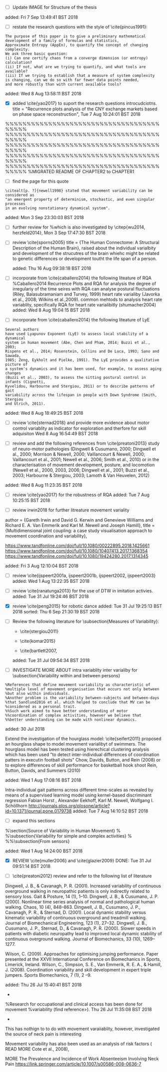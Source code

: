 


* [ ] Update IMAGE for Structure of the thesis

added: Fri  7 Sep 13:49:41 BST 2018





* [ ] restate the research questions with the style of \cite{pincus1991}:

```
The purpose of this paper is to give a preliminary mathematical
development of a family of formulas and statistics,
Approximate Entropy (AppEn), to quantify the concept of changing complexity.
We ask three basic question:
(i) Can one certify chaos from a converge dimension (or entropy) calculation?
(ii) If not, what are we trying to quantify, and what tools are available?
(iii) If we trying to establish that a measure of system complexity 
is changing, can we do so with far fewer data points needed,
and more robustly than with current available tools?
```

added: Wed  8 Aug 13:58:11 BST 2018




* [x] added \cite{yao2017} to suport the research questions introcudciotns.
	title = "Recurrence plots analysis of the CNY exchange markets based on phase space reconstruction",
	Tue  7 Aug 10:24:01 BST 2018



%%%%%%%%%%%%%%%%%%%%%%%%%%%%%%%%%%%%%%%%%
%%%%%%%%%%%%%%%%%%%%%%%%%%%%%%%%%%%%%%%%%
%%%%%%%%%%%%%%%%%%%%%%%%%%%%%%%%%%%%%%%%%
%%%%%%%%%%%%%%%%%%%%%%%%%%%%%%%%%%%%%%%%%
%%%%%%%%%%%%%%%%%%%%%%%%%%%%%%%%%%%%%%%%%
%MIGRATED README OF CHAPTER2 to CHAPTER1


* [ ] find the page for this quote

```
\citealt[p. ?]{newell1998} stated that movement variability can be considered as 
"an emergent property of determinism, stochastic, and even singular processes
in an evolving nonstationary dynamical system". 
```
added: Mon  3 Sep 23:30:03 BST 2018




* [ ] further review for 
%which is also investigated by \citep{wu2014, herzfeld2014},
Mon  3 Sep 17:47:30 BST 2018




* [ ] review \cite{sporns2005}
    title = {The Human Connectome: A Structural Description of the Human Brain},
	raised 
	about the individual varialbity and development of the strucutres 
	of the brain whiehc might be related to genetic differences
	or development toutht the life span of a person.


	added: Thu 16 Aug 09:38:18 BST 2018




* [ ] incorporate from \cite{caballero2014} the following liteature of RQA
%Caballero2014
Recurrence Plots and RQA for analysis the degree of irregulariy of the time seires
with RQA can analyse
postural fluctuations (Riley, Balasubramaniam and Turvey, 1999)
heart rate varialiby (Javorka et al., 2008; Wilkins et al.,2009).
common mehtods to analysis heart rate variablity,
specifically RQA for heart rate varialibitly (shumacher2004)
added: Wed  8 Aug 19:04:15 BST 2018



* [ ] incorporate from \cite{caballero2014} the following liteature of LyE
```
Several authors
have used Lyapunov Exponent (LyE) to assess local stability of a dynamical
system in human movement (Abe, Chen and Pham, 2014; Buzzi et al., 2003;
Rispens et al., 2014; Rosenstein, Collins and De Luca, 1993; Sano and Sawada,
1985; Zeng, Eykholt and Pielke, 1991). The LyE provides a qualitative picture of
a system's dynamics and it has been used, for example, to assess aging changes
(Buzzi et al., 2003), to assess the sitting postural control in infants (Cignetti,
Kyvelidou, Harbourne and Stergiou, 2011) or to describe patterns of gait
variability across the lifespan in people with Down Syndrome (Smith, Stergiou
and Ulrich, 2011). 
```
added: Wed  8 Aug 18:49:25 BST 2018





* [ ] review \cite{sternad2018} and provide more evidence
about motor control variablity as indicator for exploration and therfore 
for skill adquisiton 
Wed  8 Aug 16:54:49 BST 2018


* [ ] review and add the following references from \cite{preatoni2013}
study of neuro-motor pathologies (Dingwell & Cusumano, 2000; Dingwell et al.,
2000; Morrison & Newell, 2000; Vaillancourt & Newell, 2000; Vaillancourt et al., 2001;
Newell et al., 2006; Smith et al., 2010) or in the characterisation of movement development,
posture, and locomotion (Newell et al., 2000, 2003, 2006; Dingwell et al., 2001; Buzzi et al.,
2003; Harbourne & Stergiou, 2003; Lamoth & Van Heuvelen, 2012)


added: Wed  8 Aug 11:23:35 BST 2018




* [ ] review \cite{yao2017} for the robustness of RQA
	added: Tue  7 Aug 10:25:15 BST 2018


* [ ] review irwin2018 for further litreature movement variality

author = {Gareth Irwin and David G. Kerwin and Genevieve Williams and Richard E. A. Van Emmerik and Karl M. Newell and Joseph Hamill},
title = {Multidimensional joint coupling: a case study visualisation approach to movement coordination and variability},



https://www.tandfonline.com/doi/full/10.1080/00222895.2018.1425661
https://www.tandfonline.com/doi/full/10.1080/10407413.2017.1368354
https://www.tandfonline.com/doi/full/10.1080/19424280.2017.1314345




added: Fri  3 Aug 12:10:04 BST 2018




* [ ] review \cite{ijspeert2001a, ijspeert2001b, ijspeert2002, ijspeert2003}
	added: Wed  1 Aug 13:22:35 BST 2018

* [ ] review \cite{ranatunga2013} for the use of DTW in imitation activies.
	added: Tue 31 Jul 19:24:46 BST 2018


* [x] review \cite{peng2015} for robotic dance
	added: Tue 31 Jul 19:25:13 BST 2018
	sorted: Thu  6 Sep 21:30:19 BST 2018




* [ ] Review the following literature for \subsection{Measures of Variability}:

	* \cite{stergiou2011}

	* \cite{komar2015}
	
	* \cite{bartlett2007,

	added: Tue 31 Jul 09:54:34 BST 2018


* [ ] INVESTIGATE MORE ABOUT intra variablity inter varialiby for \subsection{Variability within and between persons}
```
%References that define movement variability as characteristic of 
%multiple level of movement organisation that occurs not only between 
%but also within individuals.
%Another problem is the variability between-subjects and between-days 
%that Sandlund2016 et al. which helped to conclude that MV can be 
%considered as a personal trait.
%%Such work aimed to have better understanding of motor 
%%coordination of complex activities, however we believe that 
%%better understanding can be made with nonlinear dynamics.
```
added: 30 Jul 2018


Extend the investigation of the hourglass model:
\cite{seifert2011} proposed an hourglass shape to model movement varialibyt of 
swimmers. The hourglass model has been tested using 
hierechical clustering analysis 
which has been used 
"to detect inter-individual differences of coordination patters in executin football shots"
Chow, Davids, Button, and Rein (2008)
or to explore differences of skill performance for basketball hook shoot
Rein, Button, Davids, and Summers (2010)

added: Wed  1 Aug 17:08:16 BST 2018



Intra-individual gait patterns across different time-scales as revealed by means of a supervised learning model using kernel-based discriminant regression
Fabian Horst , Alexander Eekhoff, Karl M. Newell, Wolfgang I. Schöllhorn
http://journals.plos.org/plosone/article?id=10.1371/journal.pone.0179738
added: Tue  7 Aug 14:10:52 BST 2018



* [  ] expand this sections

%\section{Source of Variability in Human Movement}
%
%\subsection{Variability for simple and complex activities}
%
%%\subsection{From sensors}

added: Wed  1 Aug 14:24:00 BST 2018




* [x] REVIEW \cite{muller2006} and \cite{glazier2009}
DONE: Tue 31 Jul 09:51:14 BST 2018





* [ ] \cite{preatoni2012} review and refer to the following list of literature

Dingwell, J. B., & Cavanagh, P. R. (2001). Increased variability of continuous overground walking in neuropathic
patients is only indirectly related to sensory loss. Gait & Posture, 14 (1), 1–10.
Dingwell, J. B., & Cusumano, J. P. (2000). Nonlinear time series analysis of normal and pathological human
walking. Chaos, 10 (4), 848–863.
Dingwell, J. B., Cusumano, J. P., Cavanagh, P. R., & Sternad, D. (2001). Local dynamic stability versus kinematic
variability of continuous overground and treadmill walking. Journal of Biomechanical Engineering, 123 (1),
27–32.
Dingwell, J. B., Cusumano, J. P., Sternad, D., & Cavanagh, P. R. (2000). Slower speeds in patients with diabetic
neuropathy lead to improved local dynamic stability of continuous overground walking. Journal of Biomechanics,
33 (10), 1269–1277.


Wilson, C. (2009). Approaches for optimising jumping performance. Paper presented at the XXVII International
Conference on Biomechanics in Sports, Limerick, Ireland.
Wilson, C., Simpson, S. E., Van Emmerik, R. E. A., & Hamill, J. (2008). Coordination variability and skill
development in expert triple jumpers. Sports Biomechanics, 7 (1), 2 –9.


added: Thu 26 Jul 15:40:41 BST 2018

*

%Research for occupational and clinical access has been done for movement 
%variability (find reference>). 
Thu 26 Jul 11:35:08 BST 2018


* 

This has nothign to to do with movement varaiiablity, however,
investigated the source of neck pain is interesting

Movement variability has also been used  as an analysis of risk factors (
READ MORE Cote et al., 2008),

MORE
The Prevalence and Incidence of Work Absenteeism Involving Neck Pain
https://link.springer.com/article/10.1007/s00586-008-0636-7







